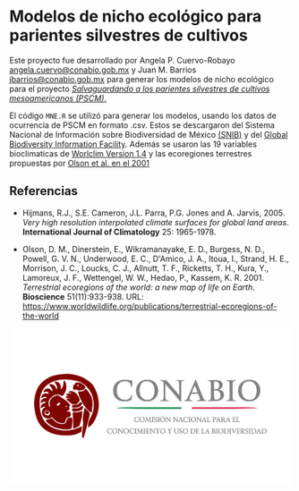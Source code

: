 # Modelos de nicho ecológico para parientes silvestres de cultivos

Este proyecto fue desarrollado por Angela P. Cuervo-Robayo <angela.cuervo@conabio.gob.mx>
y  Juan M. Barrios <jbarrios@conabio.gob.mx> para generar los modelos de nicho
ecológico para el proyecto [_Salvaguardando a los parientes silvestres de
cultivos mesoamericanos (PSCM)_.]( http://www.psmesoamerica.org/es/)

El código `MNE.R` se utilizó para generar los modelos, usando los datos de
ocurrencia de PSCM en formato .csv. Estos se descargaron del Sistema Nacional
de Información sobre Biodiversidad de México [(SNIB)](http://www.snib.mx/) y del
[Global Biodiversity Information Facility](https://www.gbif.org/). Además se
usaron las 19 variables bioclimaticas de
[Worlclim Version 1.4](http://worldclim.org/) y las ecoregiones terrestres
propuestas por [Olson et al. en el 2001](https://www.worldwildlife.org/publications/terrestrial-ecoregions-of-the-world)

## Referencias
- Hijmans, R.J., S.E. Cameron, J.L. Parra, P.G. Jones and A. Jarvis, 2005.
_Very high resolution interpolated climate surfaces for global land areas_.
**International Journal of Climatology** 25: 1965-1978.

- Olson, D. M., Dinerstein, E., Wikramanayake, E. D., Burgess, N. D.,
Powell, G. V. N., Underwood, E. C., D'Amico, J. A., Itoua, I., Strand, H. E.,
Morrison, J. C., Loucks, C. J., Allnutt, T. F., Ricketts, T. H., Kura, Y.,
Lamoreux, J. F., Wettengel, W. W., Hedao, P., Kassem, K. R. 2001. _Terrestrial
ecoregions of the world: a new map of life on Earth_. **Bioscience** 51(11):933-938.
URL: https://www.worldwildlife.org/publications/terrestrial-ecoregions-of-the-world

![Logo-CONABIO](img/logo_conabio.jpg)
